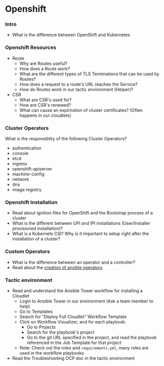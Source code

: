 # Openshift

### Intro
- What is the difference between OpenShift and Kubernetes

### Openshift Resources
- Route
    - Why are Routes useful?
    - How does a Route work?
    - What are the different types of TLS Terminations that can be used by Routes?
    - How does a request to a route's URL reaches the Service?
    - How do Routes work in our tactic environment (Helper)?
- CSR
    - What are CSR's used for?
    - How are CSR's renewed?
    - What can cause an expiriration of cluster certificates? (Often happens in our cloudlets)

### Cluster Operators
What is the responsiblity of the following Cluster Operators?

- authentication
- console
- etcd
- ingress
- openshift-apiserver
- machine-config
- network
- dns
- image registry

### Openshift Installation
- Read about ignition files for OpenShift and the Bootstrap process of a cluster
- What is the different between UPI and IPI installations (User/Installer provisioned installation)?
- What is a Kubernets CSI? Why is it important to setup right after the installation of a cluster?


### Custom Operators
- What is the difference between an operator and a controller?
- Read about the [creation of ansible operators](https://docs.openshift.com/container-platform/4.6/operators/operator_sdk/osdk-ansible.html)

### Tactic environment
- Read and understand the Ansible Tower workflow for installing a Cloudlet
    - Login to Ansible Tower in our environment (Ask a team member to help)
    - Go to Templates
    - Search for "Deploy Full Cloudlet" Workflow Template
    - Click on Workflow Visualizer, and for each playbook:
        - Go to Projects
        - Search for the playbook's project
        - Go to the git URL specified in the project, and read the playbook referenced in the Job Template for that project
    - Note: Check out the roles and `requirements.yml`, many roles are used in the workflow playbooks
- Read the Troubleshooting OCP doc in the tactic environment

